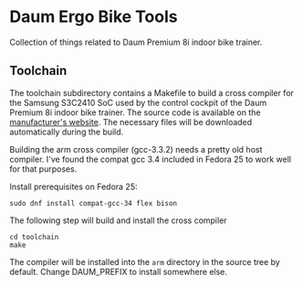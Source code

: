 # Daum Ergo Bike Tools

Collection of things related to Daum Premium 8i indoor bike trainer.

## Toolchain

The toolchain subdirectory contains a Makefile to build a cross
compiler for the Samsung S3C2410 SoC used by the control cockpit of
the Daum Premium 8i indoor bike trainer. The source code is available
on the
[manufacturer's website](http://www.daum-electronic.de/de/download/GPL/).
The necessary files will be downloaded automatically during the build.

Building the arm cross compiler (gcc-3.3.2) needs a pretty old host
compiler. I've found the compat gcc 3.4 included in Fedora 25 to work
well for that purposes.

Install prerequisites on Fedora 25:

```
sudo dnf install compat-gcc-34 flex bison
```

The following step will build and install the cross compiler

```
cd toolchain
make
```

The compiler will be installed into the ```arm``` directory in the
source tree by default. Change DAUM_PREFIX to install somewhere else.
